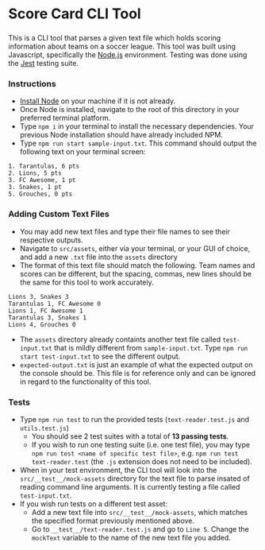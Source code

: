 # Score Card CLI Tool

###
This is a CLI tool that parses a given text file which holds scoring information about teams on a soccer league. This tool was built using Javascript, specifically the [Node.js](https://nodejs.org/en/about/) environment. Testing was done using the [Jest](https://jestjs.io/) testing suite. 


### Instructions
* [Install Node](https://nodejs.org/en/download/) on your machine if it is not already.
* Once Node is installed, navigate to the root of this directory in your preferred terminal platform.
* Type `npm i` in your terminal to install the necessary dependencies. Your previous Node installation should have already included NPM.
* Type `npm run start sample-input.txt`. This command should output the following text on your terminal screen:

```
1. Tarantulas, 6 pts
2. Lions, 5 pts
3. FC Awesome, 1 pt
3. Snakes, 1 pt
5. Grouches, 0 pts
```

### Adding Custom Text Files
* You may add new text files and type their file names to see their respective outputs.
* Navigate to `src/assets`, either via your terminal, or your GUI of choice, and add a new `.txt` file into the `assets` directory
* The format of this text file should match the following. Team names and scores can be different, but the spacing, commas, new lines should be the same for this tool to work accurately.
```
Lions 3, Snakes 3
Tarantulas 1, FC Awesome 0
Lions 1, FC Awesome 1
Tarantulas 3, Snakes 1
Lions 4, Grouches 0
```
* The `assets` directory already containts another text file called `test-input.txt` that is mildly different from `sample-input.txt`. Type `npm run start test-input.txt` to see the different output. 
* `expected-output.txt` is just an example of what the expected output on the console should be. This file is for reference only and can be ignored in regard to the functionality of this tool. 

### Tests
* Type `npm run test` to run the provided tests (`text-reader.test.js` and `utils.test.js`)
  * You should see 2 test suites with a total of **13 passing tests**.
  * If you wish to run one testing suite (i.e. one test file), you may type `npm run test <name of specific test file>`, e.g. `npm run test text-reader.test` (the `.js` extension does not need to be included).
* When in your test environment, the CLI tool will look into the `src/__test__/mock-assets` directory for the text file to parse insated of reading command line arguments. It is currently testing a file called `test-input.txt`.
* If you wish run tests on a different test asset: 
  * Add a new text file into `src/__test__/mock-assets`, which matches the specified format previously mentioned above. 
  * Go to `__test__/text-reader.test.js` and go to `Line 5`. Change the `mockText` variable to the name of the new text file you added. 

